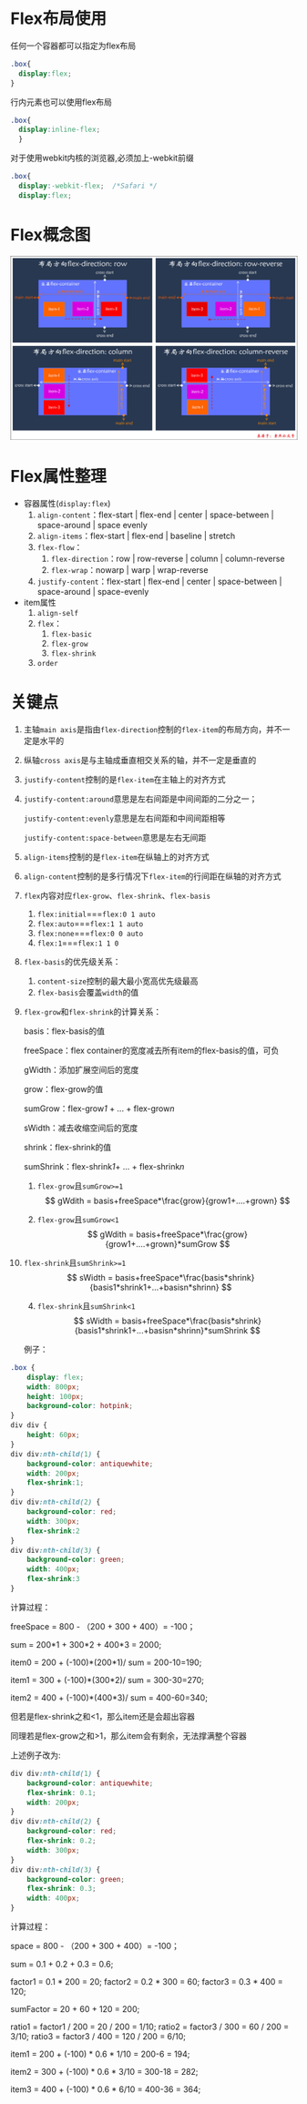 # Flex布局使用

任何一个容器都可以指定为flex布局
```css
.box{
  display:flex;
}
```
行内元素也可以使用flex布局
```css
.box{
  display:inline-flex;
  }
```
对于使用webkit内核的浏览器,必须加上-webkit前缀
```css
.box{
  display:-webkit-flex;  /*Safari */
  display:flex;
```
# Flex概念图

![1601347937485](flex布局.assets/1601347937485.png) 

# Flex属性整理

+ 容器属性(`display:flex`)
  1. `align-content`：flex-start | flex-end | center | space-between | space-around | space evenly
  2. `align-items`：flex-start | flex-end | baseline | stretch
  3. `flex-flow`：
     1. `flex-direction`：row | row-reverse | column | column-reverse
     2. `flex-wrap`：nowarp | warp | wrap-reverse
  4. `justify-content`：flex-start | flex-end | center | space-between | space-around | space-evenly
+ item属性
  1. `align-self`
  2. `flex`：
     1. `flex-basic`
     2. `flex-grow`
     3. `flex-shrink`
  3. `order`



# 关键点

1. 主轴`main axis`是指由`flex-direction`控制的`flex-item`的布局方向，并不一定是水平的

2. 纵轴`cross axis`是与主轴成垂直相交关系的轴，并不一定是垂直的

3. `justify-content`控制的是`flex-item`在主轴上的对齐方式

4. `justify-content:around`意思是左右间距是中间间距的二分之一；

   `justify-content:evenly`意思是左右间距和中间间距相等

   `justify-content:space-between`意思是左右无间距

5. `align-items`控制的是`flex-item`在纵轴上的对齐方式

6. `align-content`控制的是多行情况下`flex-item`的行间距在纵轴的对齐方式

7. `flex`内容对应`flex-grow`、`flex-shrink`、`flex-basis`

   1. `flex:initial`===`flex:0 1 auto`
   2. `flex:auto`===`flex:1 1 auto`
   3. `flex:none`===`flex:0 0 auto`
   4. `flex:1`===`flex:1 1 0`

8. `flex-basis`的优先级关系：

   1. `content-size`控制的最大最小宽高优先级最高
   2. `flex-basis`会覆盖`width`的值

9. `flex-grow`和`flex-shrink`的计算关系：

   basis：flex-basis的值

   freeSpace：flex container的宽度减去所有item的flex-basis的值，可负

   

   gWidth：添加扩展空间后的宽度

   grow：flex-grow的值

   sumGrow：flex-grow*1* + ... + flex-grow*n*

   

   sWidth：减去收缩空间后的宽度

   shrink：flex-shrink的值

   sumShrink：flex-shrink*1*+ ... + flex-shrink*n*

   

   1. `flex-grow`且`sumGrow>=1`
      $$
      gWdith = basis+freeSpace*\frac{grow}{grow1+....+grown}
      $$

   2. `flex-grow`且`sumGrow<1`
      $$
      gWdith = basis+freeSpace*\frac{grow}{grow1+....+grown}*sumGrow
      $$
   
3. `flex-shrink`且`sumShrink>=1`
      $$
      sWidth = basis+freeSpace*\frac{basis*shrink}{basis1*shrink1+...+basisn*shrinn}
      $$
      
   4. `flex-shrink`且`sumShrink<1`
   $$
      sWidth = basis+freeSpace*\frac{basis*shrink}{basis1*shrink1+...+basisn*shrinn}*sumShrink
   $$
   
   例子：

<div class="box">
        <div></div>
        <div></div>
        <div></div>
   </div
   ```

   ```css
.box {
       display: flex;
       width: 800px;
       height: 100px;
       background-color: hotpink;
   }
   div div {
       height: 60px;
   }
   div div:nth-child(1) {
       background-color: antiquewhite;
       width: 200px;
       flex-shrink:1;
   }
   div div:nth-child(2) {
       background-color: red;
       width: 300px;
       flex-shrink:2
   }
   div div:nth-child(3) {
       background-color: green;
       width: 400px;
       flex-shrink:3
   }
   ```

   计算过程：

   freeSpace = 800 - （200 + 300 + 400）= -100；

   sum = 200\*1 + 300\*2 + 400*3 = 2000;

   item0 = 200 + (-100)*(200\*1)/ sum = 200-10=190;

   item1 = 300 + (-100)*(300\*2)/ sum = 300-30=270;

   item2 = 400 + (-100)*(400\*3)/ sum = 400-60=340;

   

   但若是flex-shrink之和<1，那么item还是会超出容器

   同理若是flex-grow之和>1，那么item会有剩余，无法撑满整个容器

   上述例子改为:

   ```css
div div:nth-child(1) {
       background-color: antiquewhite;
       flex-shrink: 0.1;
       width: 200px;
   }
   div div:nth-child(2) {
       background-color: red;
       flex-shrink: 0.2;
       width: 300px;
   }
   div div:nth-child(3) {
       background-color: green;
       flex-shrink: 0.3;
       width: 400px;
   }
   ```

   计算过程：

   space = 800 - （200 + 300 + 400）= -100；

   sum = 0.1 + 0.2 + 0.3 = 0.6;

   factor1 = 0.1 * 200 = 20;
factor2 = 0.2 * 300 = 60;
   factor3 = 0.3 * 400 = 120;

   sumFactor = 20 + 60 + 120 = 200;

   ratio1 = factor1 / 200 = 20 / 200 = 1/10;
ratio2 = factor3 / 300 = 60 / 200 = 3/10;
   ratio3 = factor3 / 400 = 120 / 200 = 6/10;

   item1 = 200 + (-100) * 0.6 * 1/10 = 200-6 = 194;

   item2 = 300 + (-100) * 0.6 * 3/10 = 300-18 = 282;

   item3 = 400 + (-100) * 0.6 * 6/10 = 400-36 = 364;






























